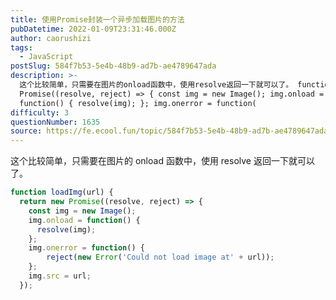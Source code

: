 ```yaml
---
title: 使用Promise封装一个异步加载图片的方法
pubDatetime: 2022-01-09T23:31:46.000Z
author: caorushizi
tags:
  - JavaScript
postSlug: 584f7b53-5e4b-48b9-ad7b-ae4789647ada
description: >-
  这个比较简单，只需要在图片的onload函数中，使用resolve返回一下就可以了。 function loadImg(url) { return new
  Promise((resolve, reject) => { const img = new Image(); img.onload =
  function() { resolve(img); }; img.onerror = function(
difficulty: 3
questionNumber: 1635
source: https://fe.ecool.fun/topic/584f7b53-5e4b-48b9-ad7b-ae4789647ada
---
```


这个比较简单，只需要在图片的 onload 函数中，使用 resolve 返回一下就可以了。

```js
function loadImg(url) {
  return new Promise((resolve, reject) => {
    const img = new Image();
    img.onload = function() {
      resolve(img);
    };
    img.onerror = function() {
    	reject(new Error('Could not load image at' + url));
    };
    img.src = url;
  });

```
